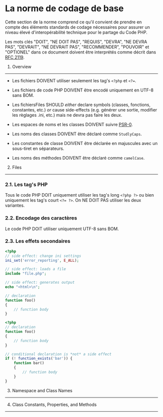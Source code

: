 La norme de codage de base
==========================

Cette section de la norme comprend ce qu'il convient de prendre en compte des éléments standards de codage nécessaires pour assurer un niveau élevé d'interopérabilité technique pour le partage du Code PHP.

Les mots clés "DOIT", "NE DOIT PAS", "REQUIS", "DEVRA", "NE DEVRA PAS", "DEVRAIT", "NE DEVRAIT PAS", "RECOMMENDER", "POUVOIR" et "OPTIONEL" dans ce document doivent être interprétés comme décrit dans [RFC 2119][].

[RFC 2119]: http://www.ietf.org/rfc/rfc2119.txt
[PSR-0]: https://github.com/lesmyrmidons/fig-standards/accepted/fr/PSR-0.md

1. Overview
-----------

- Les fichiers DOIVENT utiliser seulement les tag's `<?php` et `<?=`.

- Les fichiers de code PHP DOIVENT être encodé uniquement en UTF-8 sans BOM.

- Les fichiersFiles SHOULD *either* declare symbols (classes, fonctions, constantes, etc.)
*or* cause side-effects (e.g. générer une sortie, modifier les règlages .ini, etc.)
mais ne devra pas faire les deux.

- Les espaces de noms et les classes DOIVENT suivre [PSR-0][].

- Les noms des classes DOIVENT être déclaré comme `StudlyCaps`.

- Les constantes de classe DOIVENT être déclarée en majuscules avec un sous-tiret en séparateurs.

- Les noms des méthodes DOIVENT être déclaré comme `camelCase`.


2. Files
--------

### 2.1. Les tag's PHP

Tous le code PHP DOIT uniquement utiliser les tag's long `<?php ?>` ou bien uniquement les tag's court `<?= ?>`. On NE DOIT PAS utiliser les deux variantes.

### 2.2. Encodage des caractères

Le code PHP DOIT utiliser uniquement UTF-8 sans BOM.

### 2.3. Les effets secondaires


```php
<?php
// side effect: change ini settings
ini_set('error_reporting', E_ALL);

// side effect: loads a file
include "file.php";

// side effect: generates output
echo "<html>\n";

// declaration
function foo()
{
    // function body
}
```



```php
<?php
// declaration
function foo()
{
    // function body
}

// conditional declaration is *not* a side effect
if (! function_exists('bar')) {
    function bar()
    {
        // function body
    }
}
```

3. Namespace and Class Names
----------------------------

4. Class Constants, Properties, and Methods
-------------------------------------------
